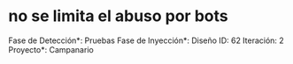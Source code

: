 # no se limita el abuso por bots

Fase de Detección*: Pruebas
Fase de Inyección*: Diseño
ID: 62
Iteración: 2
Proyecto*: Campanario